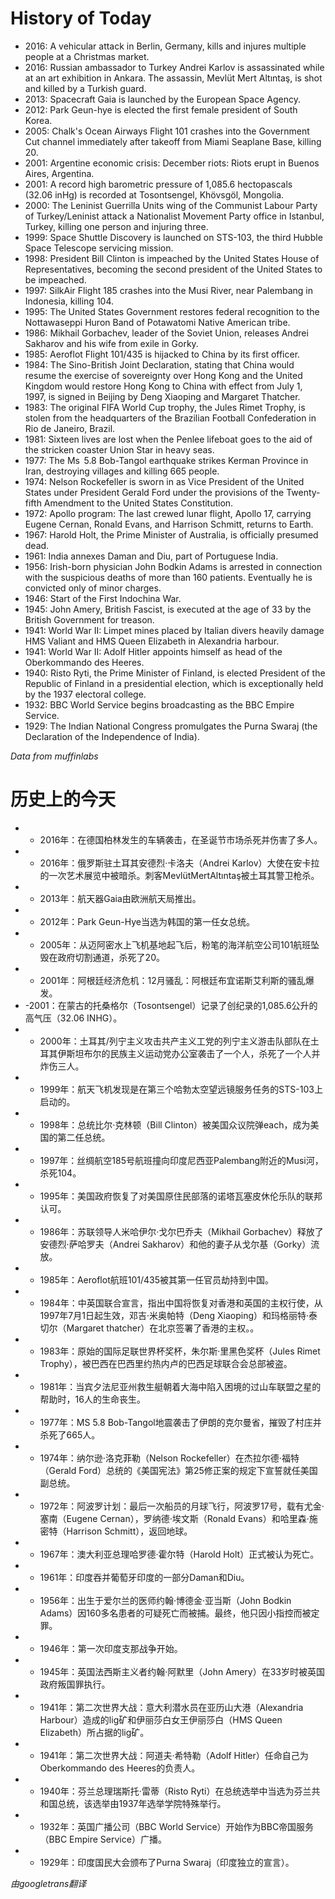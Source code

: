 # History of Today 

- 2016: A vehicular attack in Berlin, Germany, kills and injures multiple people at a Christmas market.
- 2016: Russian ambassador to Turkey Andrei Karlov is assassinated while at an art exhibition in Ankara. The assassin, Mevlüt Mert Altıntaş, is shot and killed by a Turkish guard.
- 2013: Spacecraft Gaia is launched by the European Space Agency.
- 2012: Park Geun-hye is elected the first female president of South Korea.
- 2005: Chalk's Ocean Airways Flight 101 crashes into the Government Cut channel immediately after takeoff from Miami Seaplane Base, killing 20.
- 2001: Argentine economic crisis: December riots: Riots erupt in Buenos Aires, Argentina.
- 2001: A record high barometric pressure of 1,085.6 hectopascals (32.06 inHg) is recorded at Tosontsengel, Khövsgöl, Mongolia.
- 2000: The Leninist Guerrilla Units wing of the Communist Labour Party of Turkey/Leninist attack a Nationalist Movement Party office in Istanbul, Turkey, killing one person and injuring three.
- 1999: Space Shuttle Discovery is launched on STS-103, the third Hubble Space Telescope servicing mission.
- 1998: President Bill Clinton is impeached by the United States House of Representatives, becoming the second president of the United States to be impeached.
- 1997: SilkAir Flight 185 crashes into the Musi River, near Palembang in Indonesia, killing 104.
- 1995: The United States Government restores federal recognition to the Nottawaseppi Huron Band of Potawatomi Native American tribe.
- 1986: Mikhail Gorbachev, leader of the Soviet Union, releases Andrei Sakharov and his wife from exile in Gorky.
- 1985: Aeroflot Flight 101/435 is hijacked to China by its first officer.
- 1984: The Sino-British Joint Declaration, stating that China would resume the exercise of sovereignty over Hong Kong and the United Kingdom would restore Hong Kong to China with effect from July 1, 1997, is signed in Beijing by Deng Xiaoping and Margaret Thatcher.
- 1983: The original FIFA World Cup trophy, the Jules Rimet Trophy, is stolen from the headquarters of the Brazilian Football Confederation in Rio de Janeiro, Brazil.
- 1981: Sixteen lives are lost when the Penlee lifeboat goes to the aid of the stricken coaster Union Star in heavy seas.
- 1977: The Ms  5.8 Bob-Tangol earthquake strikes Kerman Province in Iran, destroying villages and killing 665 people.
- 1974: Nelson Rockefeller is sworn in as Vice President of the United States under President Gerald Ford under the provisions of the Twenty-fifth Amendment to the United States Constitution.
- 1972: Apollo program: The last crewed lunar flight, Apollo 17, carrying Eugene Cernan, Ronald Evans, and Harrison Schmitt, returns to Earth.
- 1967: Harold Holt, the Prime Minister of Australia, is officially presumed dead.
- 1961: India annexes Daman and Diu, part of Portuguese India.
- 1956: Irish-born physician John Bodkin Adams is arrested in connection with the suspicious deaths of more than 160 patients. Eventually he is convicted only of minor charges.
- 1946: Start of the First Indochina War.
- 1945: John Amery, British Fascist, is executed at the age of 33 by the British Government for treason.
- 1941: World War II: Limpet mines placed by Italian divers heavily damage HMS Valiant and HMS Queen Elizabeth in Alexandria harbour.
- 1941: World War II: Adolf Hitler appoints himself as head of the Oberkommando des Heeres.
- 1940: Risto Ryti, the Prime Minister of Finland,  is elected President of the Republic of Finland in a presidential election, which is exceptionally held by the 1937 electoral college.
- 1932: BBC World Service begins broadcasting as the BBC Empire Service.
- 1929: The Indian National Congress promulgates the Purna Swaraj (the Declaration of the Independence of India).

*Data from muffinlabs* 

# 历史上的今天 

- -  2016年：在德国柏林发生的车辆袭击，在圣诞节市场杀死并伤害了多人。
- -  2016年：俄罗斯驻土耳其安德烈·卡洛夫（Andrei Karlov）大使在安卡拉的一次艺术展览中被暗杀。刺客MevlütMertAltıntaş被土耳其警卫枪杀。
- -  2013年：航天器Gaia由欧洲航天局推出。
- -  2012年：Park Geun-Hye当选为韩国的第一任女总统。
- -  2005年：从迈阿密水上飞机基地起飞后，粉笔的海洋航空公司101航班坠毁在政府切割通道，杀死了20。
- -  2001年：阿根廷经济危机：12月骚乱：阿根廷布宜诺斯艾利斯的骚乱爆发。
- -2001：在蒙古的托桑格尔（Tosontsengel）记录了创纪录的1,085.6公升的高气压（32.06 INHG）。
- -  2000年：土耳其/列宁主义攻击共产主义工党的列宁主义游击队部队在土耳其伊斯坦布尔的民族主义运动党办公室袭击了一个人，杀死了一个人并炸伤三人。
- -  1999年：航天飞机发现是在第三个哈勃太空望远镜服务任务的STS-103上启动的。
- -  1998年：总统比尔·克林顿（Bill Clinton）被美国众议院弹each，成为美国的第二任总统。
- -  1997年：丝绸航空185号航班撞向印度尼西亚Palembang附近的Musi河，杀死104。
- -  1995年：美国政府恢复了对美国原住民部落的诺塔瓦塞皮休伦乐队的联邦认可。
- -  1986年：苏联领导人米哈伊尔·戈尔巴乔夫（Mikhail Gorbachev）释放了安德烈·萨哈罗夫（Andrei Sakharov）和他的妻子从戈尔基（Gorky）流放。
- -  1985年：Aeroflot航班101/435被其第一任官员劫持到中国。
- -  1984年：中英国联合宣言，指出中国将恢复对香港和英国的主权行使，从1997年7月1日起生效，邓吉·米奥帕特（Deng Xiaoping）和玛格丽特·泰切尔（Margaret thatcher）在北京签署了香港的主权。。
- -  1983年：原始的国际足联世界杯奖杯，朱尔斯·里黑色奖杯（Jules Rimet Trophy），被巴西在巴西里约热内卢的巴西足球联合会总部被盗。
- -  1981年：当宾夕法尼亚州救生艇朝着大海中陷入困境的过山车联盟之星的帮助时，16人的生命丧生。
- -  1977年：MS 5.8 Bob-Tangol地震袭击了伊朗的克尔曼省，摧毁了村庄并杀死了665人。
- -  1974年：纳尔逊·洛克菲勒（Nelson Rockefeller）在杰拉尔德·福特（Gerald Ford）总统的《美国宪法》第25修正案的规定下宣誓就任美国副总统。
- -  1972年：阿波罗计划：最后一次船员的月球飞行，阿波罗17号，载有尤金·塞南（Eugene Cernan），罗纳德·埃文斯（Ronald Evans）和哈里森·施密特（Harrison Schmitt），返回地球。
- -  1967年：澳大利亚总理哈罗德·霍尔特（Harold Holt）正式被认为死亡。
- -  1961年：印度吞并葡萄牙印度的一部分Daman和Diu。
- -  1956年：出生于爱尔兰的医师约翰·博德金·亚当斯（John Bodkin Adams）因160多名患者的可疑死亡而被捕。最终，他只因小指控而被定罪。
- -  1946年：第一次印度支那战争开始。
- -  1945年：英国法西斯主义者约翰·阿默里（John Amery）在33岁时被英国政府叛国罪执行。
- -  1941年：第二次世界大战：意大利潜水员在亚历山大港（Alexandria Harbour）造成的lig矿和伊丽莎白女王伊丽莎白（HMS Queen Elizabeth）所占据的lig矿。
- -  1941年：第二次世界大战：阿道夫·希特勒（Adolf Hitler）任命自己为Oberkommando des Heeres的负责人。
- -  1940年：芬兰总理瑞斯托·雷蒂（Risto Ryti）在总统选举中当选为芬兰共和国总统，该选举由1937年选举学院特殊举行。
- -  1932年：英国广播公司（BBC World Service）开始作为BBC帝国服务（BBC Empire Service）广播。
- -  1929年：印度国民大会颁布了Purna Swaraj（印度独立的宣言）。

*由googletrans翻译*